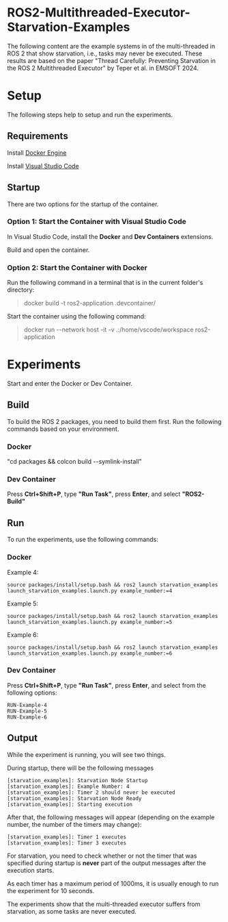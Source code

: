 # ROS2-Multithreaded-Executor-Starvation-Examples

The following content are the example systems in of the multi-threaded in ROS 2 that show starvation, i.e., tasks may never be executed. These results are based on the paper "Thread Carefully: Preventing Starvation in the ROS 2 Multithreaded Executor" by Teper et al. in EMSOFT 2024.

# Setup

The following steps help to setup and run the experiments.

## Requirements

Install [Docker Engine](https://docs.docker.com/engine/install/)

Install [Visual Studio Code](https://code.visualstudio.com/)

## Startup

There are two options for the startup of the container.

### Option 1: Start the Container with Visual Studio Code

In Visual Studio Code, install the **Docker** and **Dev Containers** extensions.

Build and open the container.

### Option 2: Start the Container with Docker

Run the following command in a terminal that is in the current folder's directory:

> docker build -t ros2-application .devcontainer/

Start the container using the following command:

> docker run --network host -it -v .:/home/vscode/workspace ros2-application

# Experiments

Start and enter the Docker or Dev Container.

## Build

To build the ROS 2 packages, you need to build them first. Run the following commands based on your environment.

### Docker

"cd packages && colcon build --symlink-install"

### Dev Container

Press **Ctrl+Shift+P**, type **"Run Task"**, press **Enter**, and select **"ROS2-Build"**

## Run

To run the experiments, use the following commands:

### Docker

Example 4: 

    source packages/install/setup.bash && ros2 launch starvation_examples launch_starvation_examples.launch.py example_number:=4

Example 5: 

    source packages/install/setup.bash && ros2 launch starvation_examples launch_starvation_examples.launch.py example_number:=5

Example 6: 

    source packages/install/setup.bash && ros2 launch starvation_examples launch_starvation_examples.launch.py example_number:=6

### Dev Container

Press **Ctrl+Shift+P**, type **"Run Task"**, press **Enter**, and select from the following options:

    RUN-Example-4
    RUN-Example-5
    RUN-Example-6

## Output

While the experiment is running, you will see two things. 

During startup, there will be the following messages

    [starvation_examples]: Starvation Node Startup
    [starvation_examples]: Example Number: 4
    [starvation_examples]: Timer 2 should never be executed
    [starvation_examples]: Starvation Node Ready
    [starvation_examples]: Starting execution

After that, the following messages will appear (depending on the example number, the number of the timers may change):

    [starvation_examples]: Timer 1 executes
    [starvation_examples]: Timer 3 executes

For starvation, you need to check whether or not the timer that was specified during startup is **never** part of the output messages after the execution starts.

As each timer has a maximum period of 1000ms, it is usually enough to run the experiment for 10 seconds.

The experiments show that the multi-threaded executor suffers from starvation, as some tasks are never executed.
